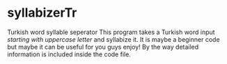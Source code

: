 # syllabizerTr
Turkish word syllable seperator
This program takes a Turkish word input *starting with uppercase letter* and syllabize it.
It is maybe a beginner code but maybe it can be useful for you guys enjoy!
By the way detailed information is included inside the code file.
